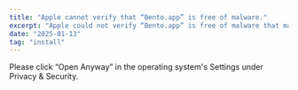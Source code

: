 ```yaml
---
title: "Apple cannot verify that “Bento.app” is free of malware."
excerpt: "Apple could not verify “Bento.app” is free of malware that may harm your Mac or compromise your privacy."
date: "2025-01-13"
tag: "install"
---
```


Please click “Open Anyway” in the operating system's Settings under Privacy & Security.